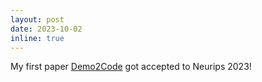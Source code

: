 ```yaml
---
layout: post
date: 2023-10-02
inline: true
---
```


My first paper [Demo2Code](https://portal-cornell.github.io/demo2code/) got accepted to Neurips 2023! 